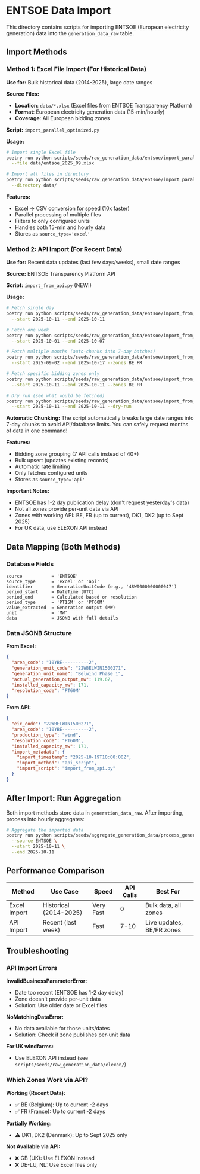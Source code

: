 # ENTSOE Data Import

This directory contains scripts for importing ENTSOE (European electricity generation) data into the `generation_data_raw` table.

## Import Methods

### Method 1: Excel File Import (For Historical Data)

**Use for:** Bulk historical data (2014-2025), large date ranges

**Source Files:**
- **Location**: `data/*.xlsx` (Excel files from ENTSOE Transparency Platform)
- **Format**: European electricity generation data (15-min/hourly)
- **Coverage**: All European bidding zones

**Script:** `import_parallel_optimized.py`

**Usage:**
```bash
# Import single Excel file
poetry run python scripts/seeds/raw_generation_data/entsoe/import_parallel_optimized.py \
  --file data/entsoe_2025_09.xlsx

# Import all files in directory
poetry run python scripts/seeds/raw_generation_data/entsoe/import_parallel_optimized.py \
  --directory data/
```

**Features:**
- Excel → CSV conversion for speed (10x faster)
- Parallel processing of multiple files
- Filters to only configured units
- Handles both 15-min and hourly data
- Stores as `source_type='excel'`

### Method 2: API Import (For Recent Data)

**Use for:** Recent data updates (last few days/weeks), small date ranges

**Source:** ENTSOE Transparency Platform API

**Script:** `import_from_api.py` (NEW!)

**Usage:**
```bash
# Fetch single day
poetry run python scripts/seeds/raw_generation_data/entsoe/import_from_api.py \
  --start 2025-10-11 --end 2025-10-11

# Fetch one week
poetry run python scripts/seeds/raw_generation_data/entsoe/import_from_api.py \
  --start 2025-10-01 --end 2025-10-07

# Fetch multiple months (auto-chunks into 7-day batches)
poetry run python scripts/seeds/raw_generation_data/entsoe/import_from_api.py \
  --start 2025-09-02 --end 2025-10-17 --zones BE FR

# Fetch specific bidding zones only
poetry run python scripts/seeds/raw_generation_data/entsoe/import_from_api.py \
  --start 2025-10-11 --end 2025-10-11 --zones BE FR

# Dry run (see what would be fetched)
poetry run python scripts/seeds/raw_generation_data/entsoe/import_from_api.py \
  --start 2025-10-11 --end 2025-10-11 --dry-run
```

**Automatic Chunking:** The script automatically breaks large date ranges into 7-day chunks to avoid API/database limits. You can safely request months of data in one command!

**Features:**
- Bidding zone grouping (7 API calls instead of 40+)
- Bulk upsert (updates existing records)
- Automatic rate limiting
- Only fetches configured units
- Stores as `source_type='api'`

**Important Notes:**
- ENTSOE has 1-2 day publication delay (don't request yesterday's data)
- Not all zones provide per-unit data via API
- Zones with working API: BE, FR (up to current), DK1, DK2 (up to Sept 2025)
- For UK data, use ELEXON API instead

## Data Mapping (Both Methods)

### Database Fields
```
source           = 'ENTSOE'
source_type      = 'excel' or 'api'
identifier       = GenerationUnitCode (e.g., '48W0000000000047')
period_start     = DateTime (UTC)
period_end       = Calculated based on resolution
period_type      = 'PT15M' or 'PT60M'
value_extracted  = Generation output (MW)
unit             = 'MW'
data             = JSONB with full details
```

### Data JSONB Structure

**From Excel:**
```json
{
  "area_code": "10YBE----------2",
  "generation_unit_code": "22WBELWIN1500271",
  "generation_unit_name": "Belwind Phase 1",
  "actual_generation_output_mw": 119.67,
  "installed_capacity_mw": 171,
  "resolution_code": "PT60M"
}
```

**From API:**
```json
{
  "eic_code": "22WBELWIN1500271",
  "area_code": "10YBE----------2",
  "production_type": "wind",
  "resolution_code": "PT60M",
  "installed_capacity_mw": 171,
  "import_metadata": {
    "import_timestamp": "2025-10-19T10:00:00Z",
    "import_method": "api_script",
    "import_script": "import_from_api.py"
  }
}
```

## After Import: Run Aggregation

Both import methods store data in `generation_data_raw`. After importing, process into hourly aggregates:

```bash
# Aggregate the imported data
poetry run python scripts/seeds/aggregate_generation_data/process_generation_data_robust.py \
  --source ENTSOE \
  --start 2025-10-11 \
  --end 2025-10-11
```

## Performance Comparison

| Method | Use Case | Speed | API Calls | Best For |
|--------|----------|-------|-----------|----------|
| Excel Import | Historical (2014-2025) | Very Fast | 0 | Bulk data, all zones |
| API Import | Recent (last week) | Fast | 7-10 | Live updates, BE/FR zones |

## Troubleshooting

### API Import Errors

**InvalidBusinessParameterError:**
- Date too recent (ENTSOE has 1-2 day delay)
- Zone doesn't provide per-unit data
- Solution: Use older date or Excel files

**NoMatchingDataError:**
- No data available for those units/dates
- Solution: Check if zone publishes per-unit data

**For UK windfarms:**
- Use ELEXON API instead (see `scripts/seeds/raw_generation_data/elexon/`)

### Which Zones Work via API?

**Working (Recent Data):**
- ✅ BE (Belgium): Up to current -2 days
- ✅ FR (France): Up to current -2 days

**Partially Working:**
- ⚠️ DK1, DK2 (Denmark): Up to Sept 2025 only

**Not Available via API:**
- ❌ GB (UK): Use ELEXON instead
- ❌ DE-LU, NL: Use Excel files only